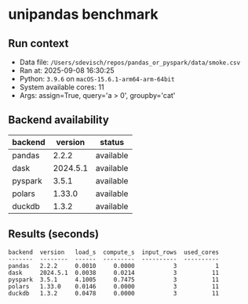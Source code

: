 # unipandas benchmark

## Run context

- Data file: `/Users/sdevisch/repos/pandas_or_pyspark/data/smoke.csv`
- Ran at: 2025-09-08 16:30:25
- Python: `3.9.6` on `macOS-15.6.1-arm64-arm-64bit`
- System available cores: 11
- Args: assign=True, query='a > 0', groupby='cat'

## Backend availability

| backend | version | status |
|---|---|---|
| pandas | 2.2.2 | available |
| dask | 2024.5.1 | available |
| pyspark | 3.5.1 | available |
| polars | 1.33.0 | available |
| duckdb | 1.3.2 | available |

## Results (seconds)

```text
backend  version   load_s  compute_s  input_rows  used_cores
-------  --------  ------  ---------  ----------  ----------
pandas   2.2.2     0.0010     0.0000           3           1
dask     2024.5.1  0.0038     0.0214           3          11
pyspark  3.5.1     4.1005     0.7475           3          11
polars   1.33.0    0.0146     0.0000           3          11
duckdb   1.3.2     0.0478     0.0000           3          11
```
